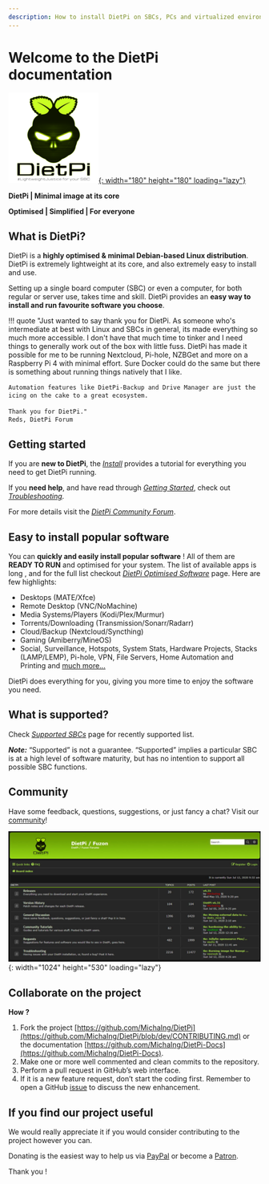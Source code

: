 ```yaml
---
description: How to install DietPi on SBCs, PCs and virtualized environments. Install & configure optimised software and much more.
---
```


# Welcome to the DietPi documentation

[![DietPi Logo](./assets/images/dietpi-logo_180x180.png){: width="180" height="180" loading="lazy"}](https://dietpi.com/)

**DietPi | Minimal image at its core**

**Optimised | Simplified | For everyone**

## What is DietPi?

DietPi is a **highly optimised & minimal Debian-based Linux distribution**. DietPi is extremely lightweight at its core, and also extremely easy to install and use.

Setting up a single board computer (SBC) or even a computer, for both regular or server use, takes time and skill. DietPi provides an **easy way to install and run favourite software you choose**.

!!! quote
    "Just wanted to say thank you for DietPi. As someone who's intermediate at best with Linux and SBCs in general, its made everything so much more accessible. I don't have that much time to tinker and I need things to generally work out of the box with little fuss. DietPi has made it possible for me to be running Nextcloud, Pi-hole, NZBGet and more on a Raspberry Pi 4 with minimal effort. Sure Docker could do the same but there is something about running things natively that I like.

    Automation features like DietPi-Backup and Drive Manager are just the icing on the cake to a great ecosystem.

    Thank you for DietPi."
    Reds, DietPi Forum

## Getting started

If you are **new to DietPi**, the [_Install_](install.md) provides a tutorial for everything you need to get DietPi running.

If you **need help**, and have read through [_Getting Started_](getting_started.md), check out [_Troubleshooting_](https://dietpi.com/forum/c/troubleshooting/10).

For more details visit the [_DietPi Community Forum_](https://dietpi.com/forum/).

## Easy to install popular software

You can **quickly and easily install popular software** ! All of them are **READY TO RUN** and optimised for your system. The list of available apps is long , and for the full list checkout [_DietPi Optimised Software_](software.md) page. Here are few highlights:

- Desktops (MATE/Xfce)
- Remote Desktop (VNC/NoMachine)
- Media Systems/Players (Kodi/Plex/Murmur)
- Torrents/Downloading (Transmission/Sonarr/Radarr)
- Cloud/Backup (Nextcloud/Syncthing)
- Gaming (Amiberry/MineOS)
- Social, Surveillance, Hotspots, System Stats, Hardware Projects, Stacks (LAMP/LEMP), Pi-hole, VPN, File Servers, Home Automation and Printing
and [much more...](software.md)

DietPi does everything for you, giving you more time to enjoy the software you need.

## What is supported?

Check [_Supported SBCs_](hardware.md) page for recently supported list.

**_Note:_** “Supported” is not a guarantee. “Supported” implies a particular SBC is at a high level of software maturity, but has no intention to support all possible SBC functions.

## Community

Have some feedback, questions, suggestions, or just fancy a chat? Visit our [community](https://dietpi.com/forum/)!

![DietPi Forum](assets/images/dietpi-forum.jpg){: width="1024" height="530" loading="lazy"}

## Collaborate on the project

**How ?**

1. Fork the project [https://github.com/MichaIng/DietPi](https://github.com/MichaIng/DietPi/blob/dev/CONTRIBUTING.md) or the documentation [https://github.com/MichaIng/DietPi-Docs](https://github.com/MichaIng/DietPi-Docs).
2. Make one or more well commented and clean commits to the repository.
3. Perform a pull request in GitHub’s web interface.
4. If it is a new feature request, don’t start the coding first. Remember to open a GitHub [issue](https://github.com/MichaIng/DietPi/issues) to discuss the new enhancement.

## If you find our project useful

We would really appreciate it if you would consider contributing to the project however you can.

Donating is the easiest way to help us via [PayPal](https://www.paypal.com/donate?hosted_button_id=6DVBECXRW3TAA) or become a [Patron](https://www.patreon.com/DietPi).

Thank you !
